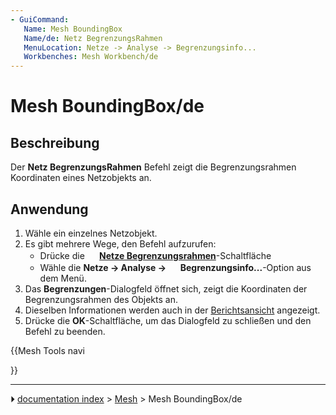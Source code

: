 ```yaml
---
- GuiCommand:
   Name: Mesh BoundingBox‏‎
   Name/de: Netz BegrenzungsRahmen
   MenuLocation: Netze -> Analyse -> Begrenzungsinfo...
   Workbenches: Mesh Workbench/de
---
```


# Mesh BoundingBox/de

## Beschreibung

Der **Netz BegrenzungsRahmen** Befehl zeigt die Begrenzungsrahmen Koordinaten eines Netzobjekts an.

## Anwendung

1.  Wähle ein einzelnes Netzobjekt.
2.  Es gibt mehrere Wege, den Befehl aufzurufen:
    -   Drücke die **<img src="images/Mesh_BoundingBox.svg" width=16px> [Netze Begrenzungsrahmen](Mesh_BoundingBox/de.md)**-Schaltfläche
    -   Wähle die **Netze → Analyse → <img src="images/Mesh_BoundingBox.svg" width=16px> Begrenzungsinfo...**-Option aus dem Menü.
3.  Das **Begrenzungen**-Dialogfeld öffnet sich, zeigt die Koordinaten der Begrenzungsrahmen des Objekts an.
4.  Dieselben Informationen werden auch in der [Berichtsansicht](Report_view/de.md) angezeigt.
5.  Drücke die **OK**-Schaltfläche, um das Dialogfeld zu schließen und den Befehl zu beenden.





{{Mesh Tools navi

}}



---
⏵ [documentation index](../README.md) > [Mesh](Mesh_Workbench.md) > Mesh BoundingBox/de
